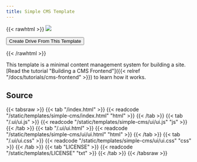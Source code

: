 ```yaml
---
title: Simple CMS Template
---
```


{{< rawhtml >}}
<img class="template-thumb" src="/templates/simple-cms.png">

<button class="create-drive">Create Drive From This Template</button>

<script>
  const TEMPLATE_ROOT = '/templates/simple-cms'
  const TEMPLATE_TITLE = 'My Website'
  window.TEMPLATE_FILES = [
    '/index.html',
    '/ui/ui.js',
    '/ui/ui.html',
    '/ui/ui.css'
  ]
</script>
<script src="/templates/index.js"></script>
{{< /rawhtml >}}

This template is a minimal content management system for building a site. [Read the tutorial "Building a CMS Frontend"]({{< relref "/docs/tutorials/cms-frontend" >}}) to learn how it works.

## Source

{{< tabsraw >}}
{{< tab "/index.html" >}}
{{< readcode "/static/templates/simple-cms/index.html" "html" >}}
{{< /tab >}}
{{< tab "/.ui/ui.js" >}}
{{< readcode "/static/templates/simple-cms/ui/ui.js" "js" >}}
{{< /tab >}}
{{< tab "/.ui/ui.html" >}}
{{< readcode "/static/templates/simple-cms/ui/ui.html" "html" >}}
{{< /tab >}}
{{< tab "/.ui/ui.css" >}}
{{< readcode "/static/templates/simple-cms/ui/ui.css" "css" >}}
{{< /tab >}}
{{< tab "LICENSE" >}}
{{< readcode "/static/templates/LICENSE" "txt" >}}
{{< /tab >}}
{{< /tabsraw >}}